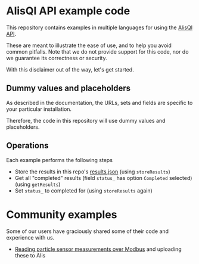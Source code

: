 # AlisQI API example code
This repository contains examples in multiple languages for using the [AlisQI API](https://www.alisqi.com/en/product/alis-api).

These are meant to illustrate the ease of use, and to help you avoid common pitfalls.
Note that we do not provide support for this code, nor do we guarantee its correctness or security.

With this disclaimer out of the way, let's get started.

## Dummy values and placeholders
As described in the documentation, the URLs, sets and fields are specific to your particular installation.

Therefore, the code in this repository will use dummy values and placeholders.

## Operations
Each example performs the following steps
 * Store the results in this repo's [results.json](results-new.json) (using `storeResults`)
 * Get all "completed" results (field `status_` has option `Completed` selected) (using `getResults`)
 * Set `status_` to completed for (using `storeResults` again)

# Community examples
Some of our users have graciously shared some of their code and experience with us.

 * [Reading particle sensor measurements over Modbus](community/LamersHTS-Modbus) and uploading these to Alis

